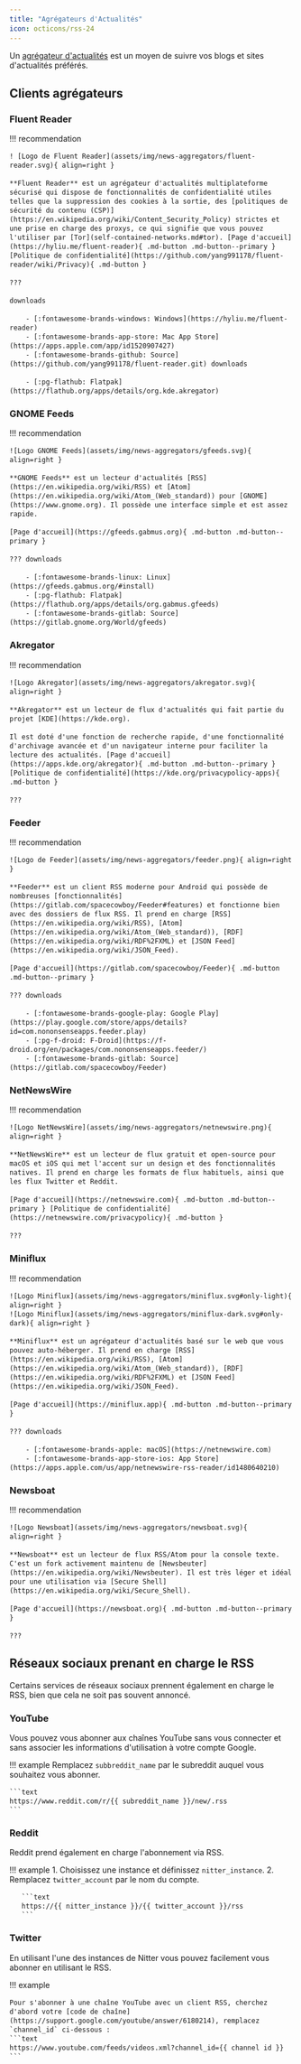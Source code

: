 ```yaml
---
title: "Agrégateurs d'Actualités"
icon: octicons/rss-24
---
```


Un [agrégateur d'actualités](https://en.wikipedia.org/wiki/News_aggregator) est un moyen de suivre vos blogs et sites d'actualités préférés.

## Clients agrégateurs

### Fluent Reader

!!! recommendation

    ! [Logo de Fluent Reader](assets/img/news-aggregators/fluent-reader.svg){ align=right }
    
    **Fluent Reader** est un agrégateur d'actualités multiplateforme sécurisé qui dispose de fonctionnalités de confidentialité utiles telles que la suppression des cookies à la sortie, des [politiques de sécurité du contenu (CSP)] (https://en.wikipedia.org/wiki/Content_Security_Policy) strictes et une prise en charge des proxys, ce qui signifie que vous pouvez l'utiliser par [Tor](self-contained-networks.md#tor). [Page d'accueil](https://hyliu.me/fluent-reader){ .md-button .md-button--primary } [Politique de confidentialité](https://github.com/yang991178/fluent-reader/wiki/Privacy){ .md-button }
    
    ???
    
    downloads
    
        - [:fontawesome-brands-windows: Windows](https://hyliu.me/fluent-reader)
        - [:fontawesome-brands-app-store: Mac App Store](https://apps.apple.com/app/id1520907427)
        - [:fontawesome-brands-github: Source](https://github.com/yang991178/fluent-reader.git) downloads
    
        - [:pg-flathub: Flatpak](https://flathub.org/apps/details/org.kde.akregator)

### GNOME Feeds

!!! recommendation

    ![Logo GNOME Feeds](assets/img/news-aggregators/gfeeds.svg){ align=right }
    
    **GNOME Feeds** est un lecteur d'actualités [RSS](https://en.wikipedia.org/wiki/RSS) et [Atom](https://en.wikipedia.org/wiki/Atom_(Web_standard)) pour [GNOME](https://www.gnome.org). Il possède une interface simple et est assez rapide.
    
    [Page d'accueil](https://gfeeds.gabmus.org){ .md-button .md-button--primary }
    
    ??? downloads
    
        - [:fontawesome-brands-linux: Linux](https://gfeeds.gabmus.org/#install)
        - [:pg-flathub: Flatpak](https://flathub.org/apps/details/org.gabmus.gfeeds)
        - [:fontawesome-brands-gitlab: Source](https://gitlab.gnome.org/World/gfeeds)

### Akregator

!!! recommendation

    ![Logo Akregator](assets/img/news-aggregators/akregator.svg){ align=right }
    
    **Akregator** est un lecteur de flux d'actualités qui fait partie du projet [KDE](https://kde.org).
    
    Il est doté d'une fonction de recherche rapide, d'une fonctionnalité d'archivage avancée et d'un navigateur interne pour faciliter la lecture des actualités. [Page d'accueil](https://apps.kde.org/akregator){ .md-button .md-button--primary } [Politique de confidentialité](https://kde.org/privacypolicy-apps){ .md-button }
    
    ???

### Feeder

!!! recommendation

    ![Logo de Feeder](assets/img/news-aggregators/feeder.png){ align=right }
    
    **Feeder** est un client RSS moderne pour Android qui possède de nombreuses [fonctionnalités](https://gitlab.com/spacecowboy/Feeder#features) et fonctionne bien avec des dossiers de flux RSS. Il prend en charge [RSS](https://en.wikipedia.org/wiki/RSS), [Atom](https://en.wikipedia.org/wiki/Atom_(Web_standard)), [RDF](https://en.wikipedia.org/wiki/RDF%2FXML) et [JSON Feed](https://en.wikipedia.org/wiki/JSON_Feed).
    
    [Page d'accueil](https://gitlab.com/spacecowboy/Feeder){ .md-button .md-button--primary }
    
    ??? downloads
    
        - [:fontawesome-brands-google-play: Google Play](https://play.google.com/store/apps/details?id=com.nononsenseapps.feeder.play)
        - [:pg-f-droid: F-Droid](https://f-droid.org/en/packages/com.nononsenseapps.feeder/)
        - [:fontawesome-brands-gitlab: Source](https://gitlab.com/spacecowboy/Feeder)

### NetNewsWire

!!! recommendation

    ![Logo NetNewsWire](assets/img/news-aggregators/netnewswire.png){ align=right }
    
    **NetNewsWire** est un lecteur de flux gratuit et open-source pour macOS et iOS qui met l'accent sur un design et des fonctionnalités natives. Il prend en charge les formats de flux habituels, ainsi que les flux Twitter et Reddit.
    
    [Page d'accueil](https://netnewswire.com){ .md-button .md-button--primary } [Politique de confidentialité](https://netnewswire.com/privacypolicy){ .md-button }
    
    ???

### Miniflux

!!! recommendation

    ![Logo Miniflux](assets/img/news-aggregators/miniflux.svg#only-light){ align=right }
    ![Logo Miniflux](assets/img/news-aggregators/miniflux-dark.svg#only-dark){ align=right }
    
    **Miniflux** est un agrégateur d'actualités basé sur le web que vous pouvez auto-héberger. Il prend en charge [RSS](https://en.wikipedia.org/wiki/RSS), [Atom](https://en.wikipedia.org/wiki/Atom_(Web_standard)), [RDF](https://en.wikipedia.org/wiki/RDF%2FXML) et [JSON Feed](https://en.wikipedia.org/wiki/JSON_Feed).
    
    [Page d'accueil](https://miniflux.app){ .md-button .md-button--primary }
    
    ??? downloads
    
        - [:fontawesome-brands-apple: macOS](https://netnewswire.com)
        - [:fontawesome-brands-app-store-ios: App Store](https://apps.apple.com/us/app/netnewswire-rss-reader/id1480640210)

### Newsboat

!!! recommendation

    ![Logo Newsboat](assets/img/news-aggregators/newsboat.svg){ align=right }
    
    **Newsboat** est un lecteur de flux RSS/Atom pour la console texte. C'est un fork activement maintenu de [Newsbeuter](https://en.wikipedia.org/wiki/Newsbeuter). Il est très léger et idéal pour une utilisation via [Secure Shell] (https://en.wikipedia.org/wiki/Secure_Shell).
    
    [Page d'accueil](https://newsboat.org){ .md-button .md-button--primary }
    
    ???

## Réseaux sociaux prenant en charge le RSS

Certains services de réseaux sociaux prennent également en charge le RSS, bien que cela ne soit pas souvent annoncé.

### YouTube

Vous pouvez vous abonner aux chaînes YouTube sans vous connecter et sans associer les informations d'utilisation à votre compte Google.

!!! example
    Remplacez `subbreddit_name` par le subreddit auquel vous souhaitez vous abonner.

    ```text
    https://www.reddit.com/r/{{ subreddit_name }}/new/.rss
    ```

### Reddit

Reddit prend également en charge l'abonnement via RSS.

!!! example
    1. Choisissez une instance et définissez `nitter_instance`.
    2. Remplacez `twitter_account` par le nom du compte.

       ```text
       https://{{ nitter_instance }}/{{ twitter_account }}/rss
       ```

### Twitter

En utilisant l'une des instances de Nitter [](https://github.com/zedeus/nitter/wiki/Instances) vous pouvez facilement vous abonner en utilisant le RSS.

!!! example

    Pour s'abonner à une chaîne YouTube avec un client RSS, cherchez d'abord votre [code de chaîne] (https://support.google.com/youtube/answer/6180214), remplacez `channel_id` ci-dessous :
    ```text
    https://www.youtube.com/feeds/videos.xml?channel_id={{ channel id }}
    ```
